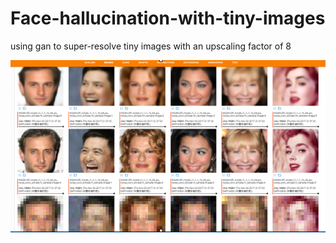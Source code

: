 # Face-hallucination-with-tiny-images
using gan to super-resolve tiny images with an upscaling factor of 8

<img src='display/x8.png' >
